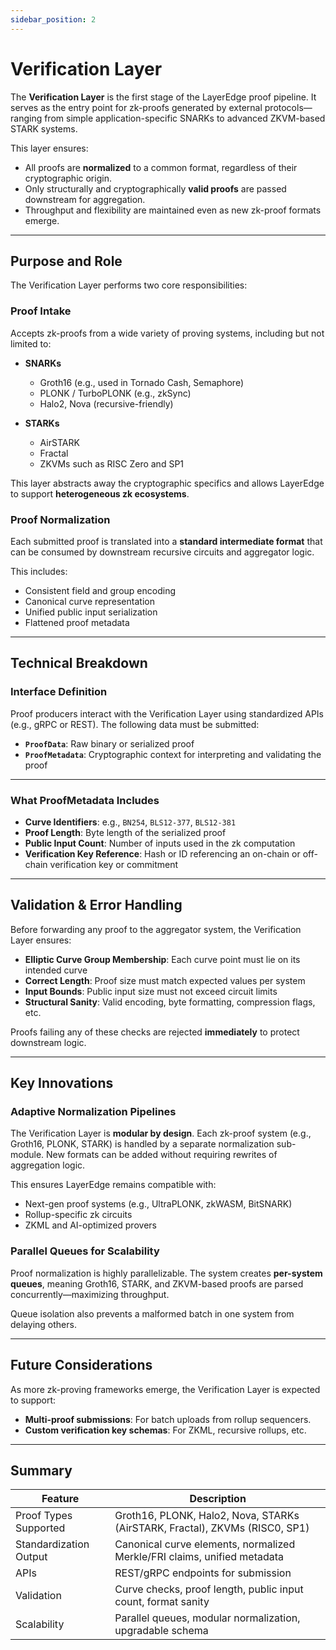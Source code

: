 ```yaml
---
sidebar_position: 2
---
```


# Verification Layer

The **Verification Layer** is the first stage of the LayerEdge proof pipeline. It serves as the entry point for zk-proofs generated by external protocols—ranging from simple application-specific SNARKs to advanced ZKVM-based STARK systems.

This layer ensures:

* All proofs are **normalized** to a common format, regardless of their cryptographic origin.
* Only structurally and cryptographically **valid proofs** are passed downstream for aggregation.
* Throughput and flexibility are maintained even as new zk-proof formats emerge.

---

## Purpose and Role

The Verification Layer performs two core responsibilities:

### Proof Intake

Accepts zk-proofs from a wide variety of proving systems, including but not limited to:

* **SNARKs**
  * Groth16 (e.g., used in Tornado Cash, Semaphore)
  * PLONK / TurboPLONK (e.g., zkSync)
  * Halo2, Nova (recursive-friendly)

* **STARKs**
  * AirSTARK
  * Fractal
  * ZKVMs such as RISC Zero and SP1

This layer abstracts away the cryptographic specifics and allows LayerEdge to support **heterogeneous zk ecosystems**.

### Proof Normalization

Each submitted proof is translated into a **standard intermediate format** that can be consumed by downstream recursive circuits and aggregator logic.

This includes:

* Consistent field and group encoding
* Canonical curve representation
* Unified public input serialization
* Flattened proof metadata

---

## Technical Breakdown

### Interface Definition

Proof producers interact with the Verification Layer using standardized APIs (e.g., gRPC or REST). The following data must be submitted:

* **`ProofData`**: Raw binary or serialized proof
* **`ProofMetadata`**: Cryptographic context for interpreting and validating the proof

---

### What ProofMetadata Includes

* **Curve Identifiers**: e.g., `BN254`, `BLS12-377`, `BLS12-381`
* **Proof Length**: Byte length of the serialized proof
* **Public Input Count**: Number of inputs used in the zk computation
* **Verification Key Reference**: Hash or ID referencing an on-chain or off-chain verification key or commitment

---

## Validation & Error Handling

Before forwarding any proof to the aggregator system, the Verification Layer ensures:

* **Elliptic Curve Group Membership**: Each curve point must lie on its intended curve
* **Correct Length**: Proof size must match expected values per system
* **Input Bounds**: Public input size must not exceed circuit limits
* **Structural Sanity**: Valid encoding, byte formatting, compression flags, etc.

Proofs failing any of these checks are rejected **immediately** to protect downstream logic.

---

## Key Innovations

### Adaptive Normalization Pipelines

The Verification Layer is **modular by design**. Each zk-proof system (e.g., Groth16, PLONK, STARK) is handled by a separate normalization sub-module. New formats can be added without requiring rewrites of aggregation logic.

This ensures LayerEdge remains compatible with:

* Next-gen proof systems (e.g., UltraPLONK, zkWASM, BitSNARK)
* Rollup-specific zk circuits
* ZKML and AI-optimized provers

### Parallel Queues for Scalability

Proof normalization is highly parallelizable. The system creates **per-system queues**, meaning Groth16, STARK, and ZKVM-based proofs are parsed concurrently—maximizing throughput.

Queue isolation also prevents a malformed batch in one system from delaying others.

---

## Future Considerations

As more zk-proving frameworks emerge, the Verification Layer is expected to support:

* **Multi-proof submissions**: For batch uploads from rollup sequencers.
* **Custom verification key schemas**: For ZKML, recursive rollups, etc.

---

## Summary

| Feature | Description |
|---------|-------------|
| Proof Types Supported | Groth16, PLONK, Halo2, Nova, STARKs (AirSTARK, Fractal), ZKVMs (RISC0, SP1) |  
| Standardization Output | Canonical curve elements, normalized Merkle/FRI claims, unified metadata |
| APIs | REST/gRPC endpoints for submission |
| Validation | Curve checks, proof length, public input count, format sanity |
| Scalability | Parallel queues, modular normalization, upgradable schema |